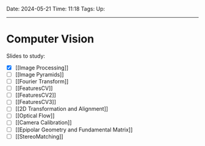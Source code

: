 Date: 2024-05-21
Time: 11:18
Tags:
Up: 

---
# Computer Vision

Slides to study:
- [x] [[Image Processing]]
- [ ] [[Image Pyramids]] 
- [ ] [[Fourier Transform]]
- [ ] [[FeaturesCV]]
- [ ] [[FeaturesCV2]]
- [ ] [[FeaturesCV3]]
- [ ] [[2D Transformation and Alignment]]
- [ ] [[Optical Flow]]
- [ ] [[Camera Calibration]]
- [ ] [[Epipolar Geometry and Fundamental Matrix]]
- [ ] [[StereoMatching]]
